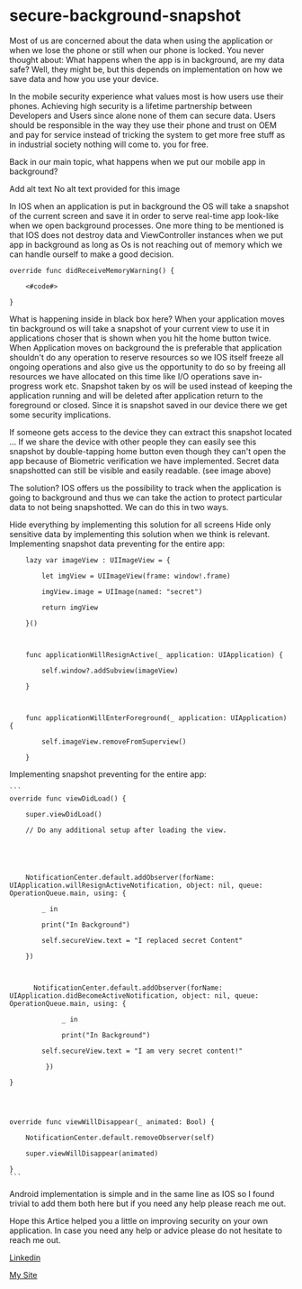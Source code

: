# secure-background-snapshot
Most of us are concerned about the data when using the application or when we lose the phone or still when our phone is locked. You never thought about: What happens when the app is in background, are my data safe? Well, they might be, but this depends on implementation on how we save data and how you use your device.

In the mobile security experience what values most is how users use their phones. Achieving high security is a lifetime partnership between Developers and Users since alone none of them can secure data. Users should be responsible in the way they use their phone and trust on OEM and pay for service instead of tricking the system to get more free stuff as in industrial society nothing will come to. you for free.

Back in our main topic, what happens when we put our mobile app in background?







Add alt text
No alt text provided for this image


In IOS when an application is put in background the OS will take a snapshot of the current screen and save it in order to serve real-time app look-like when we open background processes. One more thing to be mentioned is that IOS does not destroy data and ViewController instances when we put app in background as long as Os is not reaching out of memory which we can handle ourself to make a good decision.

    override func didReceiveMemoryWarning() {

        <#code#>

    }




What is happening inside in black box here?
When your application moves tin background os will take a snapshot of your current view to use it in applications choser that is shown when you hit the home button twice. When Application moves on background the is preferable that application shouldn't do any operation to reserve resources so we IOS itself freeze all ongoing operations and also give us the opportunity to do so by freeing all resources we have allocated on this time like I/O operations save in-progress work etc. Snapshot taken by os will be used instead of keeping the application running and will be deleted after application return to the foreground or closed. Since it is snapshot saved in our device there we get some security implications.

If someone gets access to the device they can extract this snapshot located ...
If we share the device with other people they can easily see this snapshot by double-tapping home button even though they can't open the app because of Biometric verification we have implemented. Secret data snapshotted can still be visible and easily readable. (see image above)


The solution?
IOS offers us the possibility to track when the application is going to background and thus we can take the action to protect particular data to not being snapshotted. We can do this in two ways.

Hide everything by implementing this solution for all screens
Hide only sensitive data by implementing this solution when we think is relevant.
Implementing snapshot data preventing for the entire app:
```
    lazy var imageView : UIImageView = {

        let imgView = UIImageView(frame: window!.frame)

        imgView.image = UIImage(named: "secret")

        return imgView

    }()

    

    func applicationWillResignActive(_ application: UIApplication) {

        self.window?.addSubview(imageView)

    }

    

    func applicationWillEnterForeground(_ application: UIApplication) {

        self.imageView.removeFromSuperview()

    }
   ````
 
Implementing snapshot preventing for the entire app:

    ```
    override func viewDidLoad() {

        super.viewDidLoad()

        // Do any additional setup after loading the view.

       

        

        NotificationCenter.default.addObserver(forName: UIApplication.willResignActiveNotification, object: nil, queue: OperationQueue.main, using: {

            _ in

            print("In Background")

            self.secureView.text = "I replaced secret Content"

        })

        

          NotificationCenter.default.addObserver(forName: UIApplication.didBecomeActiveNotification, object: nil, queue: OperationQueue.main, using: {

                 _ in

                 print("In Background")

            self.secureView.text = "I am very secret content!"

             })

    }




    override func viewWillDisappear(_ animated: Bool) {

        NotificationCenter.default.removeObserver(self)

        super.viewWillDisappear(animated)

    }
    ```
Android implementation is simple and in the same line as IOS so I found trivial to add them both here but if you need any help please reach me out.

Hope this Artice helped you a little on improving security on your own application. In case you need any help or advice please do not hesitate to reach me out.

[Linkedin](https://www.linkedin.com/in/esmeraldi-bejolli/) 

[My Site](http://www.ebejolli.com)
